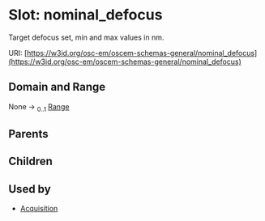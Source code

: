 
# Slot: nominal_defocus

Target defocus set, min and max values in nm.

URI: [https://w3id.org/osc-em/oscem-schemas-general/nominal_defocus](https://w3id.org/osc-em/oscem-schemas-general/nominal_defocus)


## Domain and Range

None &#8594;  <sub>0..1</sub> [Range](Range.md)

## Parents


## Children


## Used by

 * [Acquisition](Acquisition.md)
